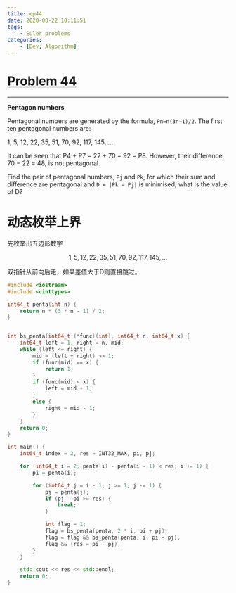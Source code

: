 ```yaml
---
title: ep44
date: 2020-08-22 10:11:51
tags: 
    - Euler problems
categories:
    - [Dev, Algorithm]
---
```

# [Problem 44](https://projecteuler.net/problem=44)

---

**Pentagon numbers**

Pentagonal numbers are generated by the formula, `Pn=n(3n−1)/2`. The first ten pentagonal numbers are:

1, 5, 12, 22, 35, 51, 70, 92, 117, 145, ...

It can be seen that P4 + P7 = 22 + 70 = 92 = P8. However, their difference, 70 − 22 = 48, is not pentagonal.

Find the pair of pentagonal numbers, `Pj` and `Pk`, for which their sum and difference are pentagonal and `D = |Pk − Pj|` is  minimised; what is the value of D?

# 动态枚举上界

先枚举出五边形数字

$$
1, 5, 12, 22, 35, 51, 70, 92, 117, 145, ...
$$

双指针从前向后走，如果差值大于D则直接跳过。

```c++
#include <iostream>
#include <cinttypes>

int64_t penta(int n) {
    return n * (3 * n - 1) / 2;
}


int bs_penta(int64_t (*func)(int), int64_t n, int64_t x) {
    int64_t left = 1, right = n, mid;
    while (left <= right) {
        mid = (left + right) >> 1;
        if (func(mid) == x) {
            return 1;
        }
        if (func(mid) < x) {
            left = mid + 1;
        }
        else {
            right = mid - 1;
        }
    }
    return 0;
}

int main() {
    int64_t index = 2, res = INT32_MAX, pi, pj;

    for (int64_t i = 2; penta(i) - penta(i - 1) < res; i += 1) {
        pi = penta(i);

        for (int64_t j = i - 1; j >= 1; j -= 1) {
            pj = penta(j);
            if (pj - pi >= res) {
                break;
            }

            int flag = 1;
            flag = bs_penta(penta, 2 * i, pi + pj);
            flag = flag && bs_penta(penta, i, pi - pj);
            flag && (res = pi - pj);
        }
    }

    std::cout << res << std::endl;
    return 0;
}
```
